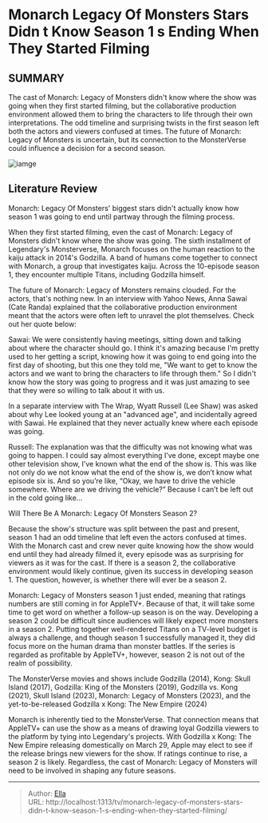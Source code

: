 # Monarch Legacy Of Monsters Stars Didn t Know Season 1 s Ending When They Started Filming


## SUMMARY 



  The cast of Monarch: Legacy of Monsters didn&#39;t know where the show was going when they first started filming, but the collaborative production environment allowed them to bring the characters to life through their own interpretations.   The odd timeline and surprising twists in the first season left both the actors and viewers confused at times.   The future of Monarch: Legacy of Monsters is uncertain, but its connection to the MonsterVerse could influence a decision for a second season.  

![iamge](https://static1.srcdn.com/wordpress/wp-content/uploads/2024/01/anna-sawai-ren-watabe-and-kiersey-clemons-in-the-desert-looking-shocked-in-monarch-legacy-of-monsters-season-1.jpg)

## Literature Review
Monarch: Legacy Of Monsters&#39; biggest stars didn&#39;t actually know how season 1 was going to end until partway through the filming process.




When they first started filming, even the cast of Monarch: Legacy of Monsters didn&#39;t know where the show was going. The sixth installment of Legendary&#39;s Monsterverse, Monarch focuses on the human reaction to the kaiju attack in 2014&#39;s Godzilla. A band of humans come together to connect with Monarch, a group that investigates kaiju. Across the 10-episode season 1, they encounter multiple Titans, including Godzilla himself.




The future of Monarch: Legacy of Monsters remains clouded. For the actors, that&#39;s nothing new. In an interview with Yahoo News, Anna Sawai (Cate Randa) explained that the collaborative production environment meant that the actors were often left to unravel the plot themselves. Check out her quote below:


Sawai: We were consistently having meetings, sitting down and talking about where the character should go. I think it&#39;s amazing because I&#39;m pretty used to her getting a script, knowing how it was going to end going into the first day of shooting, but this one they told me, &#34;We want to get to know the actors and we want to bring the characters to life through them.&#34; So I didn&#39;t know how the story was going to progress and it was just amazing to see that they were so willing to talk about it with us.


In a separate interview with The Wrap, Wyatt Russell (Lee Shaw) was asked about why Lee looked young at an &#34;advanced age&#34;, and incidentally agreed with Sawai. He explained that they never actually knew where each episode was going.





Russell: The explanation was that the difficulty was not knowing what was going to happen. I could say almost everything I’ve done, except maybe one other television show, I’ve known what the end of the show is. This was like not only do we not know what the end of the show is, we don’t know what episode six is. And so you’re like, “Okay, we have to drive the vehicle somewhere. Where are we driving the vehicle?” Because I can’t be left out in the cold going like…



 Will There Be A Monarch: Legacy Of Monsters Season 2? 
          

Because the show&#39;s structure was split between the past and present, season 1 had an odd timeline that left even the actors confused at times. With the Monarch cast and crew never quite knowing how the show would end until they had already filmed it, every episode was as surprising for viewers as it was for the cast. If there is a season 2, the collaborative environment would likely continue, given its success in developing season 1. The question, however, is whether there will ever be a season 2.




Monarch: Legacy of Monsters season 1 just ended, meaning that ratings numbers are still coming in for AppleTV&#43;. Because of that, it will take some time to get word on whether a follow-up season is on the way. Developing a season 2 could be difficult since audiences will likely expect more monsters in a season 2. Putting together well-rendered Titans on a TV-level budget is always a challenge, and though season 1 successfully managed it, they did focus more on the human drama than monster battles. If the series is regarded as profitable by AppleTV&#43;, however, season 2 is not out of the realm of possibility.



The MonsterVerse movies and shows include Godzilla (2014), Kong: Skull Island (2017), Godzilla: King of the Monsters (2019), Godzilla vs. Kong (2021), Skull Island (2023), Monarch: Legacy of Monsters (2023), and the yet-to-be-released Godzilla x Kong: The New Empire (2024)




Monarch is inherently tied to the MonsterVerse. That connection means that AppleTV&#43; can use the show as a means of drawing loyal Godzilla viewers to the platform by tying into Legendary&#39;s projects. With Godzilla x Kong: The New Empire releasing domestically on March 29, Apple may elect to see if the release brings new viewers for the show. If ratings continue to rise, a season 2 is likely. Regardless, the cast of Monarch: Legacy of Monsters will need to be involved in shaping any future seasons.






---

> Author: [Ella](https://instagram.hk.cn/)  
> URL: http://localhost:1313/tv/monarch-legacy-of-monsters-stars-didn-t-know-season-1-s-ending-when-they-started-filming/  

